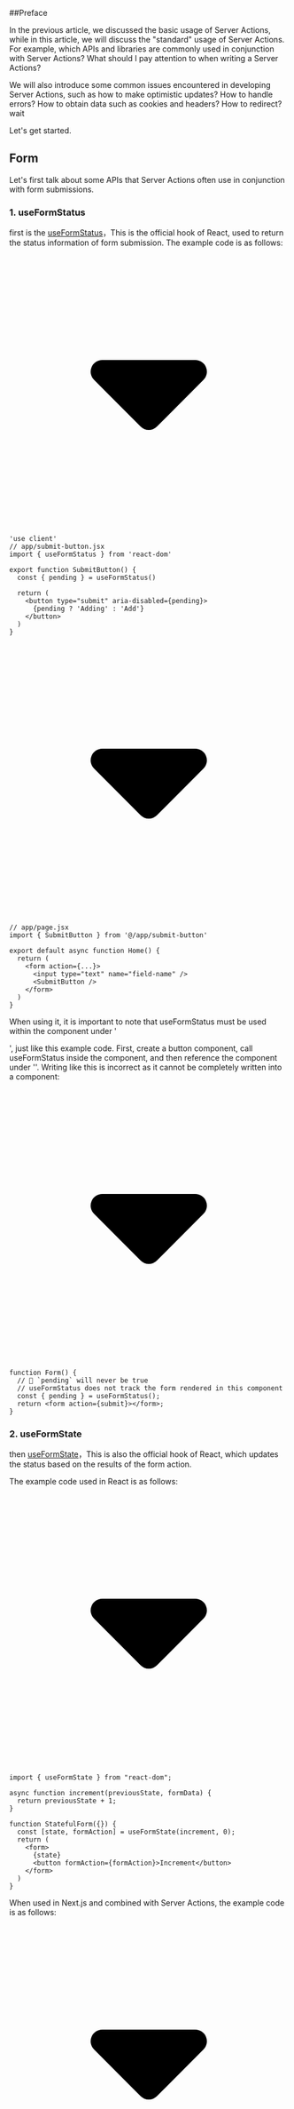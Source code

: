 ##Preface

In the previous article, we discussed the basic usage of Server Actions, while in this article, we will discuss the "standard" usage of Server Actions. For example, which APIs and libraries are commonly used in conjunction with Server Actions? What should I pay attention to when writing a Server Actions?

We will also introduce some common issues encountered in developing Server Actions, such as how to make optimistic updates? How to handle errors? How to obtain data such as cookies and headers? How to redirect? wait

Let's get started.

## Form

Let's first talk about some APIs that Server Actions often use in conjunction with form submissions.

### 1. useFormStatus

first is the [useFormStatus](https://link.juejin.cn/?target=https%3A%2F%2Freact.dev%2Freference%2Freact-dom%2Fhooks%2FuseFormStatus "https://react.dev/reference/react-dom/hooks/useFormStatus")，This is the official hook of React, used to return the status information of form submission. The example code is as follows:

<pre><div class="code-block-extension-header"><div class="code-block-extension-headerLeft"><div class="code-block-extension-foldBtn"><svg xmlns="http://www.w3.org/2000/svg" viewBox="0 0 24 24"><path d="M16.924 9.617A1 1 0 0 0 16 9H8a1 1 0 0 0-.707 1.707l4 4a1 1 0 0 0 1.414 0l4-4a1 1 0 0 0 .217-1.09z" data-name="Down"></path></svg></div></div><div class="code-block-extension-headerRight"></div></div><code class="hljs language-javascript code-block-extension-codeShowNum"><span class="code-block-extension-codeLine" data-line-num="1">&#39;use client&#39;</span>
<span class="code-block-extension-codeLine" data-line-num="2">// app/submit-button.jsx</span>
<span class="code-block-extension-codeLine" data-line-num="3">import { useFormStatus } from &#39;react-dom&#39;</span>
<span class="code-block-extension-codeLine" data-line-num="4"></span>
<span class="code-block-extension-codeLine" data-line-num="5">export function SubmitButton() {</span>
<span class="code-block-extension-codeLine" data-line-num="6">  const { pending } = useFormStatus()</span>
<span class="code-block-extension-codeLine" data-line-num="7"></span>
<span class="code-block-extension-codeLine" data-line-num="8">  return (</span>
<span class="code-block-extension-codeLine" data-line-num="9">    <span class="xml">&lt;button type=&#34;submit&#34; aria-disabled={pending}&gt;</span></span>
<span class="code-block-extension-codeLine" data-line-num="10">      {pending ? &#39;Adding&#39; : &#39;Add&#39;}</span>
<span class="code-block-extension-codeLine" data-line-num="11">    &lt;/button&gt;</span>
<span class="code-block-extension-codeLine" data-line-num="12">  )</span>
<span class="code-block-extension-codeLine" data-line-num="13">}</span>
</code></pre>

<pre><div class="code-block-extension-header"><div class="code-block-extension-headerLeft"><div class="code-block-extension-foldBtn"><svg xmlns="http://www.w3.org/2000/svg" viewBox="0 0 24 24"><path d="M16.924 9.617A1 1 0 0 0 16 9H8a1 1 0 0 0-.707 1.707l4 4a1 1 0 0 0 1.414 0l4-4a1 1 0 0 0 .217-1.09z" data-name="Down"></path></svg></div></div><div class="code-block-extension-headerRight"></div></div><code class="hljs language-javascript code-block-extension-codeShowNum"><span class="code-block-extension-codeLine" data-line-num="1">// app/page.jsx</span>
<span class="code-block-extension-codeLine" data-line-num="2">import { SubmitButton } from &#39;@/app/submit-button&#39;</span>
<span class="code-block-extension-codeLine" data-line-num="3"></span>
<span class="code-block-extension-codeLine" data-line-num="4">export default async function Home() {</span>
<span class="code-block-extension-codeLine" data-line-num="5">  return (</span>
<span class="code-block-extension-codeLine" data-line-num="6">    <span class="xml">&lt;form action={...}&gt;</span></span>
<span class="code-block-extension-codeLine" data-line-num="7">      &lt;input type=&#34;text&#34; name=&#34;field-name&#34; /&gt;</span>
<span class="code-block-extension-codeLine" data-line-num="8">      &lt;SubmitButton /&gt;</span>
<span class="code-block-extension-codeLine" data-line-num="9">    &lt;/form&gt;</span>
<span class="code-block-extension-codeLine" data-line-num="10">  )</span>
<span class="code-block-extension-codeLine" data-line-num="11">}</span>
</code></pre>

When using it, it is important to note that useFormStatus must be used within the component under '<form>', just like this example code. First, create a button component, call useFormStatus inside the component, and then reference the component under '<form>'. Writing like this is incorrect as it cannot be completely written into a component:

<pre><div class="code-block-extension-header"><div class="code-block-extension-headerLeft"><div class="code-block-extension-foldBtn"><svg xmlns="http://www.w3.org/2000/svg" viewBox="0 0 24 24"><path d="M16.924 9.617A1 1 0 0 0 16 9H8a1 1 0 0 0-.707 1.707l4 4a1 1 0 0 0 1.414 0l4-4a1 1 0 0 0 .217-1.09z" data-name="Down"></path></svg></div></div><div class="code-block-extension-headerRight"></div></div><code class="hljs language-javascript code-block-extension-codeShowNum"><span class="code-block-extension-codeLine" data-line-num="1">function Form() {</span>
<span class="code-block-extension-codeLine" data-line-num="2">  // 🚩 `pending` will never be true</span>
<span class="code-block-extension-codeLine" data-line-num="3">  // useFormStatus does not track the form rendered in this component</span>
<span class="code-block-extension-codeLine" data-line-num="4">  const { pending } = useFormStatus();</span>
<span class="code-block-extension-codeLine" data-line-num="5">  return <span class="xml">&lt;form action={submit}&gt;&lt;/form&gt;</span>;</span>
<span class="code-block-extension-codeLine" data-line-num="6">}</span>
</code></pre>

### 2. useFormState

then [useFormState](https://link.juejin.cn/?target=https%3A%2F%2Freact.dev%2Freference%2Freact-dom%2Fhooks%2FuseFormState "https://react.dev/reference/react-dom/hooks/useFormState")，This is also the official hook of React, which updates the status based on the results of the form action.

The example code used in React is as follows:

<pre><div class="code-block-extension-header"><div class="code-block-extension-headerLeft"><div class="code-block-extension-foldBtn"><svg xmlns="http://www.w3.org/2000/svg" viewBox="0 0 24 24"><path d="M16.924 9.617A1 1 0 0 0 16 9H8a1 1 0 0 0-.707 1.707l4 4a1 1 0 0 0 1.414 0l4-4a1 1 0 0 0 .217-1.09z" data-name="Down"></path></svg></div></div><div class="code-block-extension-headerRight"></div></div><code class="hljs language-javascript code-block-extension-codeShowNum"><span class="code-block-extension-codeLine" data-line-num="1">import { useFormState } from &#34;react-dom&#34;;</span>
<span class="code-block-extension-codeLine" data-line-num="2"></span>
<span class="code-block-extension-codeLine" data-line-num="3">async function increment(previousState, formData) {</span>
<span class="code-block-extension-codeLine" data-line-num="4">  return previousState + 1;</span>
<span class="code-block-extension-codeLine" data-line-num="5">}</span>
<span class="code-block-extension-codeLine" data-line-num="6"></span>
<span class="code-block-extension-codeLine" data-line-num="7">function StatefulForm({}) {</span>
<span class="code-block-extension-codeLine" data-line-num="8">  const [state, formAction] = useFormState(increment, 0);</span>
<span class="code-block-extension-codeLine" data-line-num="9">  return (</span>
<span class="code-block-extension-codeLine" data-line-num="10">    <span class="xml">&lt;form&gt;</span></span>
<span class="code-block-extension-codeLine" data-line-num="11">      {state}</span>
<span class="code-block-extension-codeLine" data-line-num="12">      &lt;button formAction={formAction}&gt;Increment&lt;/button&gt;</span>
<span class="code-block-extension-codeLine" data-line-num="13">    &lt;/form&gt;</span>
<span class="code-block-extension-codeLine" data-line-num="14">  )</span>
<span class="code-block-extension-codeLine" data-line-num="15">}</span>
</code></pre>

When used in Next.js and combined with Server Actions, the example code is as follows:

<pre><div class="code-block-extension-header"><div class="code-block-extension-headerLeft"><div class="code-block-extension-foldBtn"><svg xmlns="http://www.w3.org/2000/svg" viewBox="0 0 24 24"><path d="M16.924 9.617A1 1 0 0 0 16 9H8a1 1 0 0 0-.707 1.707l4 4a1 1 0 0 0 1.414 0l4-4a1 1 0 0 0 .217-1.09z" data-name="Down"></path></svg></div></div><div class="code-block-extension-headerRight"></div></div><code class="hljs language-javascript code-block-extension-codeShowNum"><span class="code-block-extension-codeLine" data-line-num="1">&#39;use client&#39;</span>
<span class="code-block-extension-codeLine" data-line-num="2"></span>
<span class="code-block-extension-codeLine" data-line-num="3">import { useFormState } from &#39;react-dom&#39;</span>
<span class="code-block-extension-codeLine" data-line-num="4"></span>
<span class="code-block-extension-codeLine" data-line-num="5">export default function Home() {</span>
<span class="code-block-extension-codeLine" data-line-num="6"></span>
<span class="code-block-extension-codeLine" data-line-num="7">  async function createTodo(prevState, formData) {</span>
<span class="code-block-extension-codeLine" data-line-num="8">    return prevState.concat(formData.get(&#39;todo&#39;));</span>
<span class="code-block-extension-codeLine" data-line-num="9">  }</span>
<span class="code-block-extension-codeLine" data-line-num="10"></span>
<span class="code-block-extension-codeLine" data-line-num="11">  const [state, formAction] = useFormState(createTodo, [])</span>
<span class="code-block-extension-codeLine" data-line-num="12"></span>
<span class="code-block-extension-codeLine" data-line-num="13">  return (</span>
<span class="code-block-extension-codeLine" data-line-num="14">    <span class="xml">&lt;form action={formAction}&gt;</span></span>
<span class="code-block-extension-codeLine" data-line-num="15">      &lt;input type=&#34;text&#34; name=&#34;todo&#34; /&gt;</span>
<span class="code-block-extension-codeLine" data-line-num="16">      &lt;button type=&#34;submit&#34;&gt;Submit&lt;/button&gt;</span>
<span class="code-block-extension-codeLine" data-line-num="17">      &lt;p&gt;{state.join(&#39;,&#39;)}&lt;/p&gt;</span>
<span class="code-block-extension-codeLine" data-line-num="18">    &lt;/form&gt;</span>
<span class="code-block-extension-codeLine" data-line-num="19">  ) </span>
<span class="code-block-extension-codeLine" data-line-num="20">}</span>
</code></pre>

### 3. Practical experience

Now let's combine useFormStatus and useFormState to explain how to handle form submissions using Server Actions. The directories and files involved are as follows:

<pre><div class="code-block-extension-header"><div class="code-block-extension-headerLeft"><div class="code-block-extension-foldBtn"><svg xmlns="http://www.w3.org/2000/svg" viewBox="0 0 24 24"><path d="M16.924 9.617A1 1 0 0 0 16 9H8a1 1 0 0 0-.707 1.707l4 4a1 1 0 0 0 1.414 0l4-4a1 1 0 0 0 .217-1.09z" data-name="Down"></path></svg></div></div><div class="code-block-extension-headerRight"></div></div><code class="hljs language-javascript code-block-extension-codeShowNum"><span class="code-block-extension-codeLine" data-line-num="1">app                 </span>
<span class="code-block-extension-codeLine" data-line-num="2">└─ form3           </span>
<span class="code-block-extension-codeLine" data-line-num="3">   ├─ actions.js   </span>
<span class="code-block-extension-codeLine" data-line-num="4">   ├─ form.js      </span>
<span class="code-block-extension-codeLine" data-line-num="5">   └─ page.js            </span>
</code></pre>

`App/form3/form. js `, code as follows:

<pre><div class="code-block-extension-header"><div class="code-block-extension-headerLeft"><div class="code-block-extension-foldBtn"><svg xmlns="http://www.w3.org/2000/svg" viewBox="0 0 24 24"><path d="M16.924 9.617A1 1 0 0 0 16 9H8a1 1 0 0 0-.707 1.707l4 4a1 1 0 0 0 1.414 0l4-4a1 1 0 0 0 .217-1.09z" data-name="Down"></path></svg></div></div><div class="code-block-extension-headerRight"></div></div><code class="hljs language-javascript code-block-extension-codeShowNum"><span class="code-block-extension-codeLine" data-line-num="1">import { findToDos } from &#39;./actions&#39;;</span>
<span class="code-block-extension-codeLine" data-line-num="2">import AddToDoForm from &#39;./form&#39;;</span>
<span class="code-block-extension-codeLine" data-line-num="3"></span>
<span class="code-block-extension-codeLine" data-line-num="4">export default async function Page() {</span>
<span class="code-block-extension-codeLine" data-line-num="5">  const todos = await findToDos();</span>
<span class="code-block-extension-codeLine" data-line-num="6">  return (</span>
<span class="code-block-extension-codeLine" data-line-num="7">    <span class="xml">&lt;&gt;</span></span>
<span class="code-block-extension-codeLine" data-line-num="8">      &lt;AddToDoForm /&gt;</span>
<span class="code-block-extension-codeLine" data-line-num="9">      &lt;ul&gt;</span>
<span class="code-block-extension-codeLine" data-line-num="10">        {todos.map((todo, i) =&gt; &lt;li key={i}&gt;{todo}&lt;/li&gt;)}</span>
<span class="code-block-extension-codeLine" data-line-num="11">      &lt;/ul&gt;</span>
<span class="code-block-extension-codeLine" data-line-num="12">    &lt;/&gt;</span>
<span class="code-block-extension-codeLine" data-line-num="13">  )</span>
<span class="code-block-extension-codeLine" data-line-num="14">}</span>
</code></pre>

`App/form3/form. js `, code as follows:

<pre><div class="code-block-extension-header"><div class="code-block-extension-headerLeft"><div class="code-block-extension-foldBtn"><svg xmlns="http://www.w3.org/2000/svg" viewBox="0 0 24 24"><path d="M16.924 9.617A1 1 0 0 0 16 9H8a1 1 0 0 0-.707 1.707l4 4a1 1 0 0 0 1.414 0l4-4a1 1 0 0 0 .217-1.09z" data-name="Down"></path></svg></div></div><div class="code-block-extension-headerRight"></div></div><code class="hljs language-javascript code-block-extension-codeShowNum"><span class="code-block-extension-codeLine" data-line-num="1">&#39;use client&#39;</span>
<span class="code-block-extension-codeLine" data-line-num="2"></span>
<span class="code-block-extension-codeLine" data-line-num="3">import { useFormState, useFormStatus } from &#39;react-dom&#39;</span>
<span class="code-block-extension-codeLine" data-line-num="4">import { createToDo } from &#39;./actions&#39;;</span>
<span class="code-block-extension-codeLine" data-line-num="5"></span>
<span class="code-block-extension-codeLine" data-line-num="6">const initialState = {</span>
<span class="code-block-extension-codeLine" data-line-num="7">  message: &#39;&#39;,</span>
<span class="code-block-extension-codeLine" data-line-num="8">}</span>
<span class="code-block-extension-codeLine" data-line-num="9"></span>
<span class="code-block-extension-codeLine" data-line-num="10">function SubmitButton() {</span>
<span class="code-block-extension-codeLine" data-line-num="11">  const { pending } = useFormStatus()</span>
<span class="code-block-extension-codeLine" data-line-num="12">  return (</span>
<span class="code-block-extension-codeLine" data-line-num="13">    <span class="xml">&lt;button type=&#34;submit&#34; aria-disabled={pending}&gt;</span></span>
<span class="code-block-extension-codeLine" data-line-num="14">      {pending ? &#39;Adding&#39; : &#39;Add&#39;}</span>
<span class="code-block-extension-codeLine" data-line-num="15">    &lt;/button&gt;</span>
<span class="code-block-extension-codeLine" data-line-num="16">  )</span>
<span class="code-block-extension-codeLine" data-line-num="17">}</span>
<span class="code-block-extension-codeLine" data-line-num="18"></span>
<span class="code-block-extension-codeLine" data-line-num="19">export default function AddToDoForm() {</span>
<span class="code-block-extension-codeLine" data-line-num="20">  const [state, formAction] = useFormState(createToDo, initialState)</span>
<span class="code-block-extension-codeLine" data-line-num="21"></span>
<span class="code-block-extension-codeLine" data-line-num="22">  return (</span>
<span class="code-block-extension-codeLine" data-line-num="23">    <span class="xml">&lt;form action={formAction}&gt;</span></span>
<span class="code-block-extension-codeLine" data-line-num="24">      &lt;input type=&#34;text&#34; name=&#34;todo&#34; /&gt;</span>
<span class="code-block-extension-codeLine" data-line-num="25">      &lt;SubmitButton /&gt;</span>
<span class="code-block-extension-codeLine" data-line-num="26">      &lt;p aria-live=&#34;polite&#34; className=&#34;sr-only&#34;&gt;</span>
<span class="code-block-extension-codeLine" data-line-num="27">        {state?.message}</span>
<span class="code-block-extension-codeLine" data-line-num="28">      &lt;/p&gt;</span>
<span class="code-block-extension-codeLine" data-line-num="29">    &lt;/form&gt;</span>
<span class="code-block-extension-codeLine" data-line-num="30">  )</span>
<span class="code-block-extension-codeLine" data-line-num="31">}</span>
</code></pre>

`App/form3/actions. js `, the code is as follows:

<pre><div class="code-block-extension-header"><div class="code-block-extension-headerLeft"><div class="code-block-extension-foldBtn"><svg xmlns="http://www.w3.org/2000/svg" viewBox="0 0 24 24"><path d="M16.924 9.617A1 1 0 0 0 16 9H8a1 1 0 0 0-.707 1.707l4 4a1 1 0 0 0 1.414 0l4-4a1 1 0 0 0 .217-1.09z" data-name="Down"></path></svg></div></div><div class="code-block-extension-headerRight"></div></div><code class="hljs language-javascript code-block-extension-codeShowNum"><span class="code-block-extension-codeLine" data-line-num="1">&#39;use server&#39;</span>
<span class="code-block-extension-codeLine" data-line-num="2"></span>
<span class="code-block-extension-codeLine" data-line-num="3">import { revalidatePath } from &#34;next/cache&#34;;</span>
<span class="code-block-extension-codeLine" data-line-num="4"></span>
<span class="code-block-extension-codeLine" data-line-num="5">const sleep = ms =&gt; new Promise(r =&gt; setTimeout(r, ms));</span>
<span class="code-block-extension-codeLine" data-line-num="6"></span>
<span class="code-block-extension-codeLine" data-line-num="7">let data = [&#39;read&#39;, &#39;write&#39;, &#39;think&#39;]</span>
<span class="code-block-extension-codeLine" data-line-num="8"></span>
<span class="code-block-extension-codeLine" data-line-num="9">export async function findToDos() {</span>
<span class="code-block-extension-codeLine" data-line-num="10">  return data</span>
<span class="code-block-extension-codeLine" data-line-num="11">}</span>
<span class="code-block-extension-codeLine" data-line-num="12"></span>
<span class="code-block-extension-codeLine" data-line-num="13">export async function createToDo(prevState, formData) {</span>
<span class="code-block-extension-codeLine" data-line-num="14">  await sleep(500)</span>
<span class="code-block-extension-codeLine" data-line-num="15">  const todo = formData.get(&#39;todo&#39;)</span>
<span class="code-block-extension-codeLine" data-line-num="16">  data.push(todo)</span>
<span class="code-block-extension-codeLine" data-line-num="17">  revalidatePath(&#34;/form3&#34;);</span>
<span class="code-block-extension-codeLine" data-line-num="18">  return {</span>
<span class="code-block-extension-codeLine" data-line-num="19">    message: `add ${todo} success!`</span>
<span class="code-block-extension-codeLine" data-line-num="20">  }</span>
<span class="code-block-extension-codeLine" data-line-num="21">}</span>
</code></pre>

The interaction effect is as follows:

![actions-6.gif](https://p3-juejin.byteimg.com/tos-cn-i-k3u1fbpfcp/d9b1592d85124e03a2cd6d927ea6686b~tplv-k3u1fbpfcp-jj-mark:3024:0:0:0:q75.awebp#?w=847&h=558&s=81417&e=gif&f=37&b=fefefe) Note: When using useFormState, the first parameter corresponding to the Server Action function is prevState, and the second parameter is formData. When using useFormStatus, it should be written in a separate component under the form. When using, pay attention to these two points.

It is worth mentioning that:

<pre><div class="code-block-extension-header"><div class="code-block-extension-headerLeft"><div class="code-block-extension-foldBtn"><svg xmlns="http://www.w3.org/2000/svg" viewBox="0 0 24 24"><path d="M16.924 9.617A1 1 0 0 0 16 9H8a1 1 0 0 0-.707 1.707l4 4a1 1 0 0 0 1.414 0l4-4a1 1 0 0 0 .217-1.09z" data-name="Down"></path></svg></div></div><div class="code-block-extension-headerRight"></div></div><code class="hljs language-javascript code-block-extension-codeShowNum"><span class="code-block-extension-codeLine" data-line-num="1">&lt;p aria-live=&#34;polite&#34; className=&#34;sr-only&#34;&gt;</span>
<span class="code-block-extension-codeLine" data-line-num="2">  {state?.message}</span>
<span class="code-block-extension-codeLine" data-line-num="3">&lt;/p&gt;</span>
</code></pre>

`Aria live 'indicates that this is an ARIA tag used to politely notify users of a change` "SR only" indicates that this is content only used for screen readers. Because we did not set the style of SR only, it was exposed on the page, and theoretically, the following style should be added:

<pre><div class="code-block-extension-header"><div class="code-block-extension-headerLeft"><div class="code-block-extension-foldBtn"><svg xmlns="http://www.w3.org/2000/svg" viewBox="0 0 24 24"><path d="M16.924 9.617A1 1 0 0 0 16 9H8a1 1 0 0 0-.707 1.707l4 4a1 1 0 0 0 1.414 0l4-4a1 1 0 0 0 .217-1.09z" data-name="Down"></path></svg></div></div><div class="code-block-extension-headerRight"></div></div><code class="hljs language-css code-block-extension-codeShowNum"><span class="code-block-extension-codeLine" data-line-num="1">.sr-only {</span>
<span class="code-block-extension-codeLine" data-line-num="2">  position: absolute;</span>
<span class="code-block-extension-codeLine" data-line-num="3">  width: 1px;</span>
<span class="code-block-extension-codeLine" data-line-num="4">  height: 1px;</span>
<span class="code-block-extension-codeLine" data-line-num="5">  padding: 0;</span>
<span class="code-block-extension-codeLine" data-line-num="6">  margin: -1px;</span>
<span class="code-block-extension-codeLine" data-line-num="7">  overflow: hidden;</span>
<span class="code-block-extension-codeLine" data-line-num="8">  clip: rect(0, 0, 0, 0);</span>
<span class="code-block-extension-codeLine" data-line-num="9">  white-space: nowrap;</span>
<span class="code-block-extension-codeLine" data-line-num="10">  border-width: 0;</span>
<span class="code-block-extension-codeLine" data-line-num="11">}</span>
</code></pre>

Simply put, this content should not be displayed on the screen. The return of this information is used to notify people who cannot see the screen content like normal people and need to use screen reader tools to successfully create the task.

## Server Actions

Next, let's talk about the key points to note when writing Server Actions. Simply put, it is important to note:

1. Obtain submitted data
2. Perform data validation and error handling
3. Re validate data
4. Error handling

### 1. get data

If using the most basic form of form action, the first parameter of the Server Action function is formData:

<pre><div class="code-block-extension-header"><div class="code-block-extension-headerLeft"><div class="code-block-extension-foldBtn"><svg xmlns="http://www.w3.org/2000/svg" viewBox="0 0 24 24"><path d="M16.924 9.617A1 1 0 0 0 16 9H8a1 1 0 0 0-.707 1.707l4 4a1 1 0 0 0 1.414 0l4-4a1 1 0 0 0 .217-1.09z" data-name="Down"></path></svg></div></div><div class="code-block-extension-headerRight"></div></div><code class="hljs language-javascript code-block-extension-codeShowNum"><span class="code-block-extension-codeLine" data-line-num="1">export default function Page() {</span>
<span class="code-block-extension-codeLine" data-line-num="2">  async function createInvoice(formData) {</span>
<span class="code-block-extension-codeLine" data-line-num="3">    &#39;use server&#39;</span>
<span class="code-block-extension-codeLine" data-line-num="4"></span>
<span class="code-block-extension-codeLine" data-line-num="5">    const rawFormData = {</span>
<span class="code-block-extension-codeLine" data-line-num="6">      customerId: formData.get(&#39;customerId&#39;)</span>
<span class="code-block-extension-codeLine" data-line-num="7">    }</span>
<span class="code-block-extension-codeLine" data-line-num="8"></span>
<span class="code-block-extension-codeLine" data-line-num="9">    // mutate data</span>
<span class="code-block-extension-codeLine" data-line-num="10">    // revalidate cache</span>
<span class="code-block-extension-codeLine" data-line-num="11">  }</span>
<span class="code-block-extension-codeLine" data-line-num="12"></span>
<span class="code-block-extension-codeLine" data-line-num="13">  return <span class="xml">&lt;form action={createInvoice}&gt;...&lt;/form&gt;</span></span>
<span class="code-block-extension-codeLine" data-line-num="14">}</span>
</code></pre>

If using the form of form action+useFormState, the first parameter of the Server Actions function is prevState, and the second parameter is formData:

<pre><div class="code-block-extension-header"><div class="code-block-extension-headerLeft"><div class="code-block-extension-foldBtn"><svg xmlns="http://www.w3.org/2000/svg" viewBox="0 0 24 24"><path d="M16.924 9.617A1 1 0 0 0 16 9H8a1 1 0 0 0-.707 1.707l4 4a1 1 0 0 0 1.414 0l4-4a1 1 0 0 0 .217-1.09z" data-name="Down"></path></svg></div></div><div class="code-block-extension-headerRight"></div></div><code class="hljs language-javascript code-block-extension-codeShowNum"><span class="code-block-extension-codeLine" data-line-num="1">&#39;use client&#39;</span>
<span class="code-block-extension-codeLine" data-line-num="2"></span>
<span class="code-block-extension-codeLine" data-line-num="3">import { useFormState } from &#39;react-dom&#39;</span>
<span class="code-block-extension-codeLine" data-line-num="4"></span>
<span class="code-block-extension-codeLine" data-line-num="5">export default function Home() {</span>
<span class="code-block-extension-codeLine" data-line-num="6"></span>
<span class="code-block-extension-codeLine" data-line-num="7">  async function createTodo(prevState, formData) {</span>
<span class="code-block-extension-codeLine" data-line-num="8">    return prevState.concat(formData.get(&#39;todo&#39;));</span>
<span class="code-block-extension-codeLine" data-line-num="9">  }</span>
<span class="code-block-extension-codeLine" data-line-num="10"></span>
<span class="code-block-extension-codeLine" data-line-num="11">  const [state, formAction] = useFormState(createTodo, [])</span>
<span class="code-block-extension-codeLine" data-line-num="12"></span>
<span class="code-block-extension-codeLine" data-line-num="13">  return (</span>
<span class="code-block-extension-codeLine" data-line-num="14">    <span class="xml">&lt;form action={formAction}&gt;</span></span>
<span class="code-block-extension-codeLine" data-line-num="15">      &lt;input type=&#34;text&#34; name=&#34;todo&#34; /&gt;</span>
<span class="code-block-extension-codeLine" data-line-num="16">      &lt;button type=&#34;submit&#34;&gt;Submit&lt;/button&gt;</span>
<span class="code-block-extension-codeLine" data-line-num="17">      &lt;p&gt;{state.join(&#39;,&#39;)}&lt;/p&gt;</span>
<span class="code-block-extension-codeLine" data-line-num="18">    &lt;/form&gt;</span>
<span class="code-block-extension-codeLine" data-line-num="19">  ) </span>
<span class="code-block-extension-codeLine" data-line-num="20">}</span>
</code></pre>

If it is a direct call, then it depends on how it is passed in during the call, such as the example of event call mentioned in the previous article:

<pre><div class="code-block-extension-header"><div class="code-block-extension-headerLeft"><div class="code-block-extension-foldBtn"><svg xmlns="http://www.w3.org/2000/svg" viewBox="0 0 24 24"><path d="M16.924 9.617A1 1 0 0 0 16 9H8a1 1 0 0 0-.707 1.707l4 4a1 1 0 0 0 1.414 0l4-4a1 1 0 0 0 .217-1.09z" data-name="Down"></path></svg></div></div><div class="code-block-extension-headerRight"></div></div><code class="hljs language-javascript code-block-extension-codeShowNum"><span class="code-block-extension-codeLine" data-line-num="1">&#39;use client&#39;</span>
<span class="code-block-extension-codeLine" data-line-num="2"></span>
<span class="code-block-extension-codeLine" data-line-num="3">import { createToDoDirectly } from &#39;./actions&#39;;</span>
<span class="code-block-extension-codeLine" data-line-num="4"></span>
<span class="code-block-extension-codeLine" data-line-num="5">export default function Button({children}) {</span>
<span class="code-block-extension-codeLine" data-line-num="6">  return <span class="xml">&lt;button onClick={async () =&gt; {</span></span>
<span class="code-block-extension-codeLine" data-line-num="7">    const data = await createToDoDirectly(&#39;sport&#39;)</span>
<span class="code-block-extension-codeLine" data-line-num="8">    alert(JSON.stringify(data))</span>
<span class="code-block-extension-codeLine" data-line-num="9">  }}&gt;{children}&lt;/button&gt;</span>
<span class="code-block-extension-codeLine" data-line-num="10">}</span>
</code></pre>

<pre><div class="code-block-extension-header"><div class="code-block-extension-headerLeft"><div class="code-block-extension-foldBtn"><svg xmlns="http://www.w3.org/2000/svg" viewBox="0 0 24 24"><path d="M16.924 9.617A1 1 0 0 0 16 9H8a1 1 0 0 0-.707 1.707l4 4a1 1 0 0 0 1.414 0l4-4a1 1 0 0 0 .217-1.09z" data-name="Down"></path></svg></div></div><div class="code-block-extension-headerRight"></div></div><code class="hljs language-javascript code-block-extension-codeShowNum"><span class="code-block-extension-codeLine" data-line-num="1">&#39;use server&#39;</span>
<span class="code-block-extension-codeLine" data-line-num="2"></span>
<span class="code-block-extension-codeLine" data-line-num="3">export async function createToDoDirectly(value) {</span>
<span class="code-block-extension-codeLine" data-line-num="4">  const form = new FormData()</span>
<span class="code-block-extension-codeLine" data-line-num="5">  form.append(&#34;todo&#34;, value);</span>
<span class="code-block-extension-codeLine" data-line-num="6">  return createToDo(form)</span>
<span class="code-block-extension-codeLine" data-line-num="7">}</span>
</code></pre>

### 2. Form Validation

Next.js recommends using HTML element built-in validations such as' required 'and' type="email" for basic form validation.

For higher-order server-side data validation, you can use [zod](https://link.juejin.cn/?target=https%3A%2F%2Fzod.dev%2F "https://zod.dev/") This schema validation library is used to validate the structure of form data:

<pre><div class="code-block-extension-header"><div class="code-block-extension-headerLeft"><div class="code-block-extension-foldBtn"><svg xmlns="http://www.w3.org/2000/svg" viewBox="0 0 24 24"><path d="M16.924 9.617A1 1 0 0 0 16 9H8a1 1 0 0 0-.707 1.707l4 4a1 1 0 0 0 1.414 0l4-4a1 1 0 0 0 .217-1.09z" data-name="Down"></path></svg></div></div><div class="code-block-extension-headerRight"></div></div><code class="hljs language-javascript code-block-extension-codeShowNum"><span class="code-block-extension-codeLine" data-line-num="1">&#39;use server&#39;</span>
<span class="code-block-extension-codeLine" data-line-num="2"></span>
<span class="code-block-extension-codeLine" data-line-num="3">import { z } from &#39;zod&#39;</span>
<span class="code-block-extension-codeLine" data-line-num="4"></span>
<span class="code-block-extension-codeLine" data-line-num="5">const schema = z.object({</span>
<span class="code-block-extension-codeLine" data-line-num="6">  email: z.string({</span>
<span class="code-block-extension-codeLine" data-line-num="7">    invalid_type_error: &#39;Invalid Email&#39;,</span>
<span class="code-block-extension-codeLine" data-line-num="8">  }),</span>
<span class="code-block-extension-codeLine" data-line-num="9">})</span>
<span class="code-block-extension-codeLine" data-line-num="10"></span>
<span class="code-block-extension-codeLine" data-line-num="11">export default async function createsUser(formData) {</span>
<span class="code-block-extension-codeLine" data-line-num="12">  const validatedFields = schema.safeParse({</span>
<span class="code-block-extension-codeLine" data-line-num="13">    email: formData.get(&#39;email&#39;),</span>
<span class="code-block-extension-codeLine" data-line-num="14">  })</span>
<span class="code-block-extension-codeLine" data-line-num="15"></span>
<span class="code-block-extension-codeLine" data-line-num="16">  // Return early if the form data is invalid</span>
<span class="code-block-extension-codeLine" data-line-num="17">  if (!validatedFields.success) {</span>
<span class="code-block-extension-codeLine" data-line-num="18">    return {</span>
<span class="code-block-extension-codeLine" data-line-num="19">      errors: validatedFields.error.flatten().fieldErrors,</span>
<span class="code-block-extension-codeLine" data-line-num="20">    }</span>
<span class="code-block-extension-codeLine" data-line-num="21">  }</span>
<span class="code-block-extension-codeLine" data-line-num="22"></span>
<span class="code-block-extension-codeLine" data-line-num="23">  // Mutate data</span>
<span class="code-block-extension-codeLine" data-line-num="24">}</span>
</code></pre>

### 3. Re validate data

After modifying data in Server Action, it is important to re validate the data, otherwise the data will not be updated in a timely manner.

Use revolidatePath:

<pre><div class="code-block-extension-header"><div class="code-block-extension-headerLeft"><div class="code-block-extension-foldBtn"><svg xmlns="http://www.w3.org/2000/svg" viewBox="0 0 24 24"><path d="M16.924 9.617A1 1 0 0 0 16 9H8a1 1 0 0 0-.707 1.707l4 4a1 1 0 0 0 1.414 0l4-4a1 1 0 0 0 .217-1.09z" data-name="Down"></path></svg></div></div><div class="code-block-extension-headerRight"></div></div><code class="hljs language-javascript code-block-extension-codeShowNum"><span class="code-block-extension-codeLine" data-line-num="1">&#39;use server&#39;</span>
<span class="code-block-extension-codeLine" data-line-num="2"></span>
<span class="code-block-extension-codeLine" data-line-num="3">import { revalidatePath } from &#39;next/cache&#39;</span>
<span class="code-block-extension-codeLine" data-line-num="4"></span>
<span class="code-block-extension-codeLine" data-line-num="5">export async function createPost() {</span>
<span class="code-block-extension-codeLine" data-line-num="6">  try {</span>
<span class="code-block-extension-codeLine" data-line-num="7">    // ...</span>
<span class="code-block-extension-codeLine" data-line-num="8">  } catch (error) {</span>
<span class="code-block-extension-codeLine" data-line-num="9">    // ...</span>
<span class="code-block-extension-codeLine" data-line-num="10">  }</span>
<span class="code-block-extension-codeLine" data-line-num="11"></span>
<span class="code-block-extension-codeLine" data-line-num="12">  revalidatePath(&#39;/posts&#39;)</span>
<span class="code-block-extension-codeLine" data-line-num="13">}</span>
</code></pre>

use revalidateTag：

<pre><div class="code-block-extension-header"><div class="code-block-extension-headerLeft"><div class="code-block-extension-foldBtn"><svg xmlns="http://www.w3.org/2000/svg" viewBox="0 0 24 24"><path d="M16.924 9.617A1 1 0 0 0 16 9H8a1 1 0 0 0-.707 1.707l4 4a1 1 0 0 0 1.414 0l4-4a1 1 0 0 0 .217-1.09z" data-name="Down"></path></svg></div></div><div class="code-block-extension-headerRight"></div></div><code class="hljs language-javascript code-block-extension-codeShowNum"><span class="code-block-extension-codeLine" data-line-num="1">&#39;use server&#39;</span>
<span class="code-block-extension-codeLine" data-line-num="2"></span>
<span class="code-block-extension-codeLine" data-line-num="3">import { revalidateTag } from &#39;next/cache&#39;</span>
<span class="code-block-extension-codeLine" data-line-num="4"></span>
<span class="code-block-extension-codeLine" data-line-num="5">export async function createPost() {</span>
<span class="code-block-extension-codeLine" data-line-num="6">  try {</span>
<span class="code-block-extension-codeLine" data-line-num="7">    // ...</span>
<span class="code-block-extension-codeLine" data-line-num="8">  } catch (error) {</span>
<span class="code-block-extension-codeLine" data-line-num="9">    // ...</span>
<span class="code-block-extension-codeLine" data-line-num="10">  }</span>
<span class="code-block-extension-codeLine" data-line-num="11"></span>
<span class="code-block-extension-codeLine" data-line-num="12">  revalidateTag(&#39;posts&#39;)</span>
<span class="code-block-extension-codeLine" data-line-num="13">}</span>
</code></pre>

### 4. error handling

One way is to return error information. For example, when an entry creation fails and returns an error message:

<pre><div class="code-block-extension-header"><div class="code-block-extension-headerLeft"><div class="code-block-extension-foldBtn"><svg xmlns="http://www.w3.org/2000/svg" viewBox="0 0 24 24"><path d="M16.924 9.617A1 1 0 0 0 16 9H8a1 1 0 0 0-.707 1.707l4 4a1 1 0 0 0 1.414 0l4-4a1 1 0 0 0 .217-1.09z" data-name="Down"></path></svg></div></div><div class="code-block-extension-headerRight"></div></div><code class="hljs language-javascript code-block-extension-codeShowNum"><span class="code-block-extension-codeLine" data-line-num="1">&#39;use server&#39;</span>
<span class="code-block-extension-codeLine" data-line-num="2">// app/actions.js</span>
<span class="code-block-extension-codeLine" data-line-num="3">export async function createTodo(prevState, formData) {</span>
<span class="code-block-extension-codeLine" data-line-num="4">  try {</span>
<span class="code-block-extension-codeLine" data-line-num="5">    await createItem(formData.get(&#39;todo&#39;))</span>
<span class="code-block-extension-codeLine" data-line-num="6">    return revalidatePath(&#39;/&#39;)</span>
<span class="code-block-extension-codeLine" data-line-num="7">  } catch (e) {</span>
<span class="code-block-extension-codeLine" data-line-num="8">    return { message: &#39;Failed to create&#39; }</span>
<span class="code-block-extension-codeLine" data-line-num="9">  }</span>
<span class="code-block-extension-codeLine" data-line-num="10">}</span>
</code></pre>

In the client component, read this value and display an error message:

<pre><div class="code-block-extension-header"><div class="code-block-extension-headerLeft"><div class="code-block-extension-foldBtn"><svg xmlns="http://www.w3.org/2000/svg" viewBox="0 0 24 24"><path d="M16.924 9.617A1 1 0 0 0 16 9H8a1 1 0 0 0-.707 1.707l4 4a1 1 0 0 0 1.414 0l4-4a1 1 0 0 0 .217-1.09z" data-name="Down"></path></svg></div></div><div class="code-block-extension-headerRight"></div></div><code class="hljs language-javascript code-block-extension-codeShowNum"><span class="code-block-extension-codeLine" data-line-num="1">&#39;use client&#39;</span>
<span class="code-block-extension-codeLine" data-line-num="2">// app/add-form.jsx</span>
<span class="code-block-extension-codeLine" data-line-num="3">import { useFormState, useFormStatus } from &#39;react-dom&#39;</span>
<span class="code-block-extension-codeLine" data-line-num="4">import { createTodo } from &#39;@/app/actions&#39;</span>
<span class="code-block-extension-codeLine" data-line-num="5"></span>
<span class="code-block-extension-codeLine" data-line-num="6">const initialState = {</span>
<span class="code-block-extension-codeLine" data-line-num="7">  message: null,</span>
<span class="code-block-extension-codeLine" data-line-num="8">}</span>
<span class="code-block-extension-codeLine" data-line-num="9"></span>
<span class="code-block-extension-codeLine" data-line-num="10">function SubmitButton() {</span>
<span class="code-block-extension-codeLine" data-line-num="11">  const { pending } = useFormStatus()</span>
<span class="code-block-extension-codeLine" data-line-num="12"></span>
<span class="code-block-extension-codeLine" data-line-num="13">  return (</span>
<span class="code-block-extension-codeLine" data-line-num="14">    <span class="xml">&lt;button type=&#34;submit&#34; aria-disabled={pending}&gt;</span></span>
<span class="code-block-extension-codeLine" data-line-num="15">      Add</span>
<span class="code-block-extension-codeLine" data-line-num="16">    &lt;/button&gt;</span>
<span class="code-block-extension-codeLine" data-line-num="17">  )</span>
<span class="code-block-extension-codeLine" data-line-num="18">}</span>
<span class="code-block-extension-codeLine" data-line-num="19"></span>
<span class="code-block-extension-codeLine" data-line-num="20">export function AddForm() {</span>
<span class="code-block-extension-codeLine" data-line-num="21">  const [state, formAction] = useFormState(createTodo, initialState)</span>
<span class="code-block-extension-codeLine" data-line-num="22"></span>
<span class="code-block-extension-codeLine" data-line-num="23">  return (</span>
<span class="code-block-extension-codeLine" data-line-num="24">    <span class="xml">&lt;form action={formAction}&gt;</span></span>
<span class="code-block-extension-codeLine" data-line-num="25">      &lt;label htmlFor=&#34;todo&#34;&gt;Enter Task&lt;/label&gt;</span>
<span class="code-block-extension-codeLine" data-line-num="26">      &lt;input type=&#34;text&#34; id=&#34;todo&#34; name=&#34;todo&#34; required /&gt;</span>
<span class="code-block-extension-codeLine" data-line-num="27">      &lt;SubmitButton /&gt;</span>
<span class="code-block-extension-codeLine" data-line-num="28">      &lt;p aria-live=&#34;polite&#34; className=&#34;sr-only&#34;&gt;</span>
<span class="code-block-extension-codeLine" data-line-num="29">        {state?.message}</span>
<span class="code-block-extension-codeLine" data-line-num="30">      &lt;/p&gt;</span>
<span class="code-block-extension-codeLine" data-line-num="31">    &lt;/form&gt;</span>
<span class="code-block-extension-codeLine" data-line-num="32">  )</span>
<span class="code-block-extension-codeLine" data-line-num="33">}</span>
</code></pre>

One way is to throw an error, which will be captured by the most recent error. js:

<pre><div class="code-block-extension-header"><div class="code-block-extension-headerLeft"><div class="code-block-extension-foldBtn"><svg xmlns="http://www.w3.org/2000/svg" viewBox="0 0 24 24"><path d="M16.924 9.617A1 1 0 0 0 16 9H8a1 1 0 0 0-.707 1.707l4 4a1 1 0 0 0 1.414 0l4-4a1 1 0 0 0 .217-1.09z" data-name="Down"></path></svg></div></div><div class="code-block-extension-headerRight"></div></div><code class="hljs language-javascript code-block-extension-codeShowNum"><span class="code-block-extension-codeLine" data-line-num="1">&#39;use client&#39;</span>
<span class="code-block-extension-codeLine" data-line-num="2">// error.js</span>
<span class="code-block-extension-codeLine" data-line-num="3">export default function Error() {</span>
<span class="code-block-extension-codeLine" data-line-num="4">  return (</span>
<span class="code-block-extension-codeLine" data-line-num="5">    <span class="xml">&lt;h2&gt;error&lt;/h2&gt;</span></span>
<span class="code-block-extension-codeLine" data-line-num="6">  )</span>
<span class="code-block-extension-codeLine" data-line-num="7">}</span>
</code></pre>

<pre><div class="code-block-extension-header"><div class="code-block-extension-headerLeft"><div class="code-block-extension-foldBtn"><svg xmlns="http://www.w3.org/2000/svg" viewBox="0 0 24 24"><path d="M16.924 9.617A1 1 0 0 0 16 9H8a1 1 0 0 0-.707 1.707l4 4a1 1 0 0 0 1.414 0l4-4a1 1 0 0 0 .217-1.09z" data-name="Down"></path></svg></div></div><div class="code-block-extension-headerRight"></div></div><code class="hljs language-javascript code-block-extension-codeShowNum"><span class="code-block-extension-codeLine" data-line-num="1">// page.js</span>
<span class="code-block-extension-codeLine" data-line-num="2">import { useFormState } from &#39;react-dom&#39;</span>
<span class="code-block-extension-codeLine" data-line-num="3"></span>
<span class="code-block-extension-codeLine" data-line-num="4">function AddForm() {</span>
<span class="code-block-extension-codeLine" data-line-num="5">  async function serverActionWithError() {</span>
<span class="code-block-extension-codeLine" data-line-num="6">    &#39;use server&#39;;   </span>
<span class="code-block-extension-codeLine" data-line-num="7">    throw new Error(`This is error is in the Server Action`);</span>
<span class="code-block-extension-codeLine" data-line-num="8">  }</span>
<span class="code-block-extension-codeLine" data-line-num="9"></span>
<span class="code-block-extension-codeLine" data-line-num="10">  return (</span>
<span class="code-block-extension-codeLine" data-line-num="11">    <span class="xml">&lt;form action={serverActionWithError}&gt;</span></span>
<span class="code-block-extension-codeLine" data-line-num="12">      &lt;button type=&#34;submit&#34;&gt;Submit&lt;/button&gt;</span>
<span class="code-block-extension-codeLine" data-line-num="13">    &lt;/form&gt;</span>
<span class="code-block-extension-codeLine" data-line-num="14">  ) </span>
<span class="code-block-extension-codeLine" data-line-num="15">}</span>
<span class="code-block-extension-codeLine" data-line-num="16"></span>
<span class="code-block-extension-codeLine" data-line-num="17">export default AddForm</span>
</code></pre>

In this way, when the Server Action encounters an error, the error UI will be displayed.

##Optimistic updates

### 1. useOptimistic

The so-called optimistic update, for example, when a user clicks a like button, the traditional approach is to wait for the interface to return successful before updating the UI. Optimistic updates involve updating the UI first and sending data requests at the same time. As for error handling after data requests, it is customized and implemented according to one's own needs.

React provides [useOptimistic](https://link.juejin.cn/?target=https%3A%2F%2Freact.dev%2Freference%2Freact%2FuseOptimistic "https://react.dev/reference/react/useOptimistic") hook，This is also an official hook, and its basic usage is as follows:

<pre><div class="code-block-extension-header"><div class="code-block-extension-headerLeft"><div class="code-block-extension-foldBtn"><svg xmlns="http://www.w3.org/2000/svg" viewBox="0 0 24 24"><path d="M16.924 9.617A1 1 0 0 0 16 9H8a1 1 0 0 0-.707 1.707l4 4a1 1 0 0 0 1.414 0l4-4a1 1 0 0 0 .217-1.09z" data-name="Down"></path></svg></div></div><div class="code-block-extension-headerRight"></div></div><code class="hljs language-javascript code-block-extension-codeShowNum"><span class="code-block-extension-codeLine" data-line-num="1">import { useOptimistic } from &#39;react&#39;;</span>
<span class="code-block-extension-codeLine" data-line-num="2"></span>
<span class="code-block-extension-codeLine" data-line-num="3">function AppContainer() {</span>
<span class="code-block-extension-codeLine" data-line-num="4">  const [optimisticState, addOptimistic] = useOptimistic(</span>
<span class="code-block-extension-codeLine" data-line-num="5">    state,</span>
<span class="code-block-extension-codeLine" data-line-num="6">    // updateFn</span>
<span class="code-block-extension-codeLine" data-line-num="7">    (currentState, optimisticValue) =&gt; {</span>
<span class="code-block-extension-codeLine" data-line-num="8">      // merge and return new state</span>
<span class="code-block-extension-codeLine" data-line-num="9">      // with optimistic value</span>
<span class="code-block-extension-codeLine" data-line-num="10">    }</span>
<span class="code-block-extension-codeLine" data-line-num="11">  );</span>
<span class="code-block-extension-codeLine" data-line-num="12">}</span>
</code></pre>

The example code used in conjunction with Server Actions is as follows:

<pre><div class="code-block-extension-header"><div class="code-block-extension-headerLeft"><div class="code-block-extension-foldBtn"><svg xmlns="http://www.w3.org/2000/svg" viewBox="0 0 24 24"><path d="M16.924 9.617A1 1 0 0 0 16 9H8a1 1 0 0 0-.707 1.707l4 4a1 1 0 0 0 1.414 0l4-4a1 1 0 0 0 .217-1.09z" data-name="Down"></path></svg></div></div><div class="code-block-extension-headerRight"></div></div><code class="hljs language-javascript code-block-extension-codeShowNum"><span class="code-block-extension-codeLine" data-line-num="1">&#39;use client&#39;</span>
<span class="code-block-extension-codeLine" data-line-num="2"></span>
<span class="code-block-extension-codeLine" data-line-num="3">import { useOptimistic } from &#39;react&#39;</span>
<span class="code-block-extension-codeLine" data-line-num="4">import { send } from &#39;./actions&#39;</span>
<span class="code-block-extension-codeLine" data-line-num="5"></span>
<span class="code-block-extension-codeLine" data-line-num="6">export function Thread({ messages }) {</span>
<span class="code-block-extension-codeLine" data-line-num="7">  const [optimisticMessages, addOptimisticMessage] = useOptimistic(</span>
<span class="code-block-extension-codeLine" data-line-num="8">    messages,</span>
<span class="code-block-extension-codeLine" data-line-num="9">    (state, newMessage) =&gt; [...state, { message: newMessage }]</span>
<span class="code-block-extension-codeLine" data-line-num="10">  )</span>
<span class="code-block-extension-codeLine" data-line-num="11"></span>
<span class="code-block-extension-codeLine" data-line-num="12">  return (</span>
<span class="code-block-extension-codeLine" data-line-num="13">    <span class="xml">&lt;div&gt;</span></span>
<span class="code-block-extension-codeLine" data-line-num="14">      {optimisticMessages.map((m) =&gt; (</span>
<span class="code-block-extension-codeLine" data-line-num="15">        &lt;div&gt;{m.message}&lt;/div&gt;</span>
<span class="code-block-extension-codeLine" data-line-num="16">      ))}</span>
<span class="code-block-extension-codeLine" data-line-num="17">      &lt;form</span>
<span class="code-block-extension-codeLine" data-line-num="18">        action={async (formData) =&gt; {</span>
<span class="code-block-extension-codeLine" data-line-num="19">          const message = formData.get(&#39;message&#39;)</span>
<span class="code-block-extension-codeLine" data-line-num="20">          addOptimisticMessage(message)</span>
<span class="code-block-extension-codeLine" data-line-num="21">          await send(message)</span>
<span class="code-block-extension-codeLine" data-line-num="22">        }}</span>
<span class="code-block-extension-codeLine" data-line-num="23">      &gt;</span>
<span class="code-block-extension-codeLine" data-line-num="24">        &lt;input type=&#34;text&#34; name=&#34;message&#34; /&gt;</span>
<span class="code-block-extension-codeLine" data-line-num="25">        &lt;button type=&#34;submit&#34;&gt;Send&lt;/button&gt;</span>
<span class="code-block-extension-codeLine" data-line-num="26">      &lt;/form&gt;</span>
<span class="code-block-extension-codeLine" data-line-num="27">    &lt;/div&gt;</span>
<span class="code-block-extension-codeLine" data-line-num="28">  )</span>
<span class="code-block-extension-codeLine" data-line-num="29">}</span>
</code></pre>

### 2. Practical experience

To deepen our understanding of optimistic updates, let's write an example. The project directory and files are as follows:

<pre><div class="code-block-extension-header"><div class="code-block-extension-headerLeft"><div class="code-block-extension-foldBtn"><svg xmlns="http://www.w3.org/2000/svg" viewBox="0 0 24 24"><path d="M16.924 9.617A1 1 0 0 0 16 9H8a1 1 0 0 0-.707 1.707l4 4a1 1 0 0 0 1.414 0l4-4a1 1 0 0 0 .217-1.09z" data-name="Down"></path></svg></div></div><div class="code-block-extension-headerRight"></div></div><code class="hljs language-javascript code-block-extension-codeShowNum"><span class="code-block-extension-codeLine" data-line-num="1">app                 </span>
<span class="code-block-extension-codeLine" data-line-num="2">└─ form4           </span>
<span class="code-block-extension-codeLine" data-line-num="3">   ├─ actions.js   </span>
<span class="code-block-extension-codeLine" data-line-num="4">   ├─ form.js      </span>
<span class="code-block-extension-codeLine" data-line-num="5">   └─ page.js            </span>
</code></pre>

The code for 'app/form4/page. js' is as follows:

<pre><div class="code-block-extension-header"><div class="code-block-extension-headerLeft"><div class="code-block-extension-foldBtn"><svg xmlns="http://www.w3.org/2000/svg" viewBox="0 0 24 24"><path d="M16.924 9.617A1 1 0 0 0 16 9H8a1 1 0 0 0-.707 1.707l4 4a1 1 0 0 0 1.414 0l4-4a1 1 0 0 0 .217-1.09z" data-name="Down"></path></svg></div></div><div class="code-block-extension-headerRight"></div></div><code class="hljs language-javascript code-block-extension-codeShowNum"><span class="code-block-extension-codeLine" data-line-num="1">import { findToDos } from &#39;./actions&#39;;</span>
<span class="code-block-extension-codeLine" data-line-num="2">import Form from &#39;./form&#39;;</span>
<span class="code-block-extension-codeLine" data-line-num="3"></span>
<span class="code-block-extension-codeLine" data-line-num="4">export default async function Page() {</span>
<span class="code-block-extension-codeLine" data-line-num="5">  const todos = await findToDos();</span>
<span class="code-block-extension-codeLine" data-line-num="6">  return (</span>
<span class="code-block-extension-codeLine" data-line-num="7">    <span class="xml">&lt;Form todos={todos} /&gt;</span></span>
<span class="code-block-extension-codeLine" data-line-num="8">  )</span>
<span class="code-block-extension-codeLine" data-line-num="9">}</span>
</code></pre>

`app/form4/form.js`，The code is as follows:

<pre><div class="code-block-extension-header"><div class="code-block-extension-headerLeft"><div class="code-block-extension-foldBtn"><svg xmlns="http://www.w3.org/2000/svg" viewBox="0 0 24 24"><path d="M16.924 9.617A1 1 0 0 0 16 9H8a1 1 0 0 0-.707 1.707l4 4a1 1 0 0 0 1.414 0l4-4a1 1 0 0 0 .217-1.09z" data-name="Down"></path></svg></div></div><div class="code-block-extension-headerRight"></div></div><code class="hljs language-javascript code-block-extension-codeShowNum"><span class="code-block-extension-codeLine" data-line-num="1">&#39;use client&#39;</span>
<span class="code-block-extension-codeLine" data-line-num="2"></span>
<span class="code-block-extension-codeLine" data-line-num="3">import { useOptimistic } from &#39;react&#39;</span>
<span class="code-block-extension-codeLine" data-line-num="4">import { useFormState } from &#39;react-dom&#39;</span>
<span class="code-block-extension-codeLine" data-line-num="5">import { createToDo } from &#39;./actions&#39;;</span>
<span class="code-block-extension-codeLine" data-line-num="6"></span>
<span class="code-block-extension-codeLine" data-line-num="7">export default function Form({ todos }) {</span>
<span class="code-block-extension-codeLine" data-line-num="8">  const [state, sendFormAction] = useFormState(createToDo, { message: &#39;&#39; })</span>
<span class="code-block-extension-codeLine" data-line-num="9"></span>
<span class="code-block-extension-codeLine" data-line-num="10">  const [optimistiToDos, addOptimisticTodo] = useOptimistic(</span>
<span class="code-block-extension-codeLine" data-line-num="11">    todos.map((i) =&gt; ({text: i})),</span>
<span class="code-block-extension-codeLine" data-line-num="12">    (state, newTodo) =&gt; [</span>
<span class="code-block-extension-codeLine" data-line-num="13">      ...state,</span>
<span class="code-block-extension-codeLine" data-line-num="14">      {</span>
<span class="code-block-extension-codeLine" data-line-num="15">        text: newTodo,</span>
<span class="code-block-extension-codeLine" data-line-num="16">        sending: true</span>
<span class="code-block-extension-codeLine" data-line-num="17">      }</span>
<span class="code-block-extension-codeLine" data-line-num="18">    ]</span>
<span class="code-block-extension-codeLine" data-line-num="19">  );</span>
<span class="code-block-extension-codeLine" data-line-num="20"></span>
<span class="code-block-extension-codeLine" data-line-num="21">  async function formAction(formData) {</span>
<span class="code-block-extension-codeLine" data-line-num="22">    addOptimisticTodo(formData.get(&#34;todo&#34;));</span>
<span class="code-block-extension-codeLine" data-line-num="23">    await sendFormAction(formData);</span>
<span class="code-block-extension-codeLine" data-line-num="24">  }</span>
<span class="code-block-extension-codeLine" data-line-num="25"></span>
<span class="code-block-extension-codeLine" data-line-num="26">  console.log(optimistiToDos)</span>
<span class="code-block-extension-codeLine" data-line-num="27"></span>
<span class="code-block-extension-codeLine" data-line-num="28">  return (</span>
<span class="code-block-extension-codeLine" data-line-num="29">    <span class="xml">&lt;&gt;</span></span>
<span class="code-block-extension-codeLine" data-line-num="30">      &lt;form action={formAction}&gt;</span>
<span class="code-block-extension-codeLine" data-line-num="31">        &lt;input type=&#34;text&#34; name=&#34;todo&#34; /&gt;</span>
<span class="code-block-extension-codeLine" data-line-num="32">        &lt;button type=&#34;submit&#34;&gt; Add &lt;/button&gt;</span>
<span class="code-block-extension-codeLine" data-line-num="33">        &lt;p aria-live=&#34;polite&#34; className=&#34;sr-only&#34;&gt;</span>
<span class="code-block-extension-codeLine" data-line-num="34">          {state?.message}</span>
<span class="code-block-extension-codeLine" data-line-num="35">        &lt;/p&gt;</span>
<span class="code-block-extension-codeLine" data-line-num="36">      &lt;/form&gt;</span>
<span class="code-block-extension-codeLine" data-line-num="37">      &lt;ul&gt;</span>
<span class="code-block-extension-codeLine" data-line-num="38">        {optimistiToDos.map(({text, sending}, i) =&gt; &lt;li key={i}&gt;{text}{!!sending &amp;&amp; &lt;small&gt; (Sending...)&lt;/small&gt;}&lt;/li&gt;)}</span>
<span class="code-block-extension-codeLine" data-line-num="39">      &lt;/ul&gt;</span>
<span class="code-block-extension-codeLine" data-line-num="40">    &lt;/&gt;</span>
<span class="code-block-extension-codeLine" data-line-num="41">  )</span>
<span class="code-block-extension-codeLine" data-line-num="42">}</span>
</code></pre>

`app/form4/actions.js`，The code is as follows:

<pre><div class="code-block-extension-header"><div class="code-block-extension-headerLeft"><div class="code-block-extension-foldBtn"><svg xmlns="http://www.w3.org/2000/svg" viewBox="0 0 24 24"><path d="M16.924 9.617A1 1 0 0 0 16 9H8a1 1 0 0 0-.707 1.707l4 4a1 1 0 0 0 1.414 0l4-4a1 1 0 0 0 .217-1.09z" data-name="Down"></path></svg></div></div><div class="code-block-extension-headerRight"></div></div><code class="hljs language-javascript code-block-extension-codeShowNum"><span class="code-block-extension-codeLine" data-line-num="1">&#39;use server&#39;</span>
<span class="code-block-extension-codeLine" data-line-num="2"></span>
<span class="code-block-extension-codeLine" data-line-num="3">import { revalidatePath } from &#34;next/cache&#34;;</span>
<span class="code-block-extension-codeLine" data-line-num="4"></span>
<span class="code-block-extension-codeLine" data-line-num="5">const sleep = ms =&gt; new Promise(r =&gt; setTimeout(r, ms));</span>
<span class="code-block-extension-codeLine" data-line-num="6"></span>
<span class="code-block-extension-codeLine" data-line-num="7">let data = [&#39read&#39;, &#39;write&#39;, &#39;thining&#39;]</span>
<span class="code-block-extension-codeLine" data-line-num="8"></span>
<span class="code-block-extension-codeLine" data-line-num="9">export async function findToDos() {</span>
<span class="code-block-extension-codeLine" data-line-num="10">  return data</span>
<span class="code-block-extension-codeLine" data-line-num="11">}</span>
<span class="code-block-extension-codeLine" data-line-num="12"></span>
<span class="code-block-extension-codeLine" data-line-num="13">export async function createToDo(prevState, formData) {</span>
<span class="code-block-extension-codeLine" data-line-num="14">  await sleep(2500)</span>
<span class="code-block-extension-codeLine" data-line-num="15">  const todo = formData.get(&#39;todo&#39;)</span>
<span class="code-block-extension-codeLine" data-line-num="16">  data.push(todo)</span>
<span class="code-block-extension-codeLine" data-line-num="17">  revalidatePath(&#34;/form4&#34;);</span>
<span class="code-block-extension-codeLine" data-line-num="18">  return {</span>
<span class="code-block-extension-codeLine" data-line-num="19">    message: `add ${todo} success!`</span>
<span class="code-block-extension-codeLine" data-line-num="20">  }</span>
<span class="code-block-extension-codeLine" data-line-num="21">}</span>
</code></pre>

The interaction effect is as follows:

![actions-7.gif](https://p3-juejin.byteimg.com/tos-cn-i-k3u1fbpfcp/a786cb80a2ea4a4eb0e4a9060ccf7d4d~tplv-k3u1fbpfcp-jj-mark:3024:0:0:0:q75.awebp#?w=1124&h=529&s=247810&e=gif&f=65&b=fefefe)

Note: Optimistic updates are a future oriented UI update method. How to recall data when there is an interface error? What should I do if the interface is too slow and the user needs to leave during optimistic updates?

##Frequently asked questions

### 1. How to handle cookies?

<pre><div class="code-block-extension-header"><div class="code-block-extension-headerLeft"><div class="code-block-extension-foldBtn"><svg xmlns="http://www.w3.org/2000/svg" viewBox="0 0 24 24"><path d="M16.924 9.617A1 1 0 0 0 16 9H8a1 1 0 0 0-.707 1.707l4 4a1 1 0 0 0 1.414 0l4-4a1 1 0 0 0 .217-1.09z" data-name="Down"></path></svg></div></div><div class="code-block-extension-headerRight"></div></div><code class="hljs language-javascript code-block-extension-codeShowNum"><span class="code-block-extension-codeLine" data-line-num="1">&#39;use server&#39;</span>
<span class="code-block-extension-codeLine" data-line-num="2"></span>
<span class="code-block-extension-codeLine" data-line-num="3">import { cookies } from &#39;next/headers&#39;</span>
<span class="code-block-extension-codeLine" data-line-num="4"></span>
<span class="code-block-extension-codeLine" data-line-num="5">export async function exampleAction() {</span>
<span class="code-block-extension-codeLine" data-line-num="6">  // Get cookie</span>
<span class="code-block-extension-codeLine" data-line-num="7">  const value = cookies().get(&#39;name&#39;)?.value</span>
<span class="code-block-extension-codeLine" data-line-num="8"></span>
<span class="code-block-extension-codeLine" data-line-num="9">  // Set cookie</span>
<span class="code-block-extension-codeLine" data-line-num="10">  cookies().set(&#39;name&#39;, &#39;Delba&#39;)</span>
<span class="code-block-extension-codeLine" data-line-num="11"></span>
<span class="code-block-extension-codeLine" data-line-num="12">  // Delete cookie</span>
<span class="code-block-extension-codeLine" data-line-num="13">  cookies().delete(&#39;name&#39;)</span>
<span class="code-block-extension-codeLine" data-line-num="14">}</span>
</code></pre>

### 2. How to redirect?

<pre><div class="code-block-extension-header"><div class="code-block-extension-headerLeft"><div class="code-block-extension-foldBtn"><svg xmlns="http://www.w3.org/2000/svg" viewBox="0 0 24 24"><path d="M16.924 9.617A1 1 0 0 0 16 9H8a1 1 0 0 0-.707 1.707l4 4a1 1 0 0 0 1.414 0l4-4a1 1 0 0 0 .217-1.09z" data-name="Down"></path></svg></div></div><div class="code-block-extension-headerRight"></div></div><code class="hljs language-javascript code-block-extension-codeShowNum"><span class="code-block-extension-codeLine" data-line-num="1">&#39;use server&#39;</span>
<span class="code-block-extension-codeLine" data-line-num="2"></span>
<span class="code-block-extension-codeLine" data-line-num="3">import { redirect } from &#39;next/navigation&#39;</span>
<span class="code-block-extension-codeLine" data-line-num="4">import { revalidateTag } from &#39;next/cache&#39;</span>
<span class="code-block-extension-codeLine" data-line-num="5"></span>
<span class="code-block-extension-codeLine" data-line-num="6">export async function createPost(id) {</span>
<span class="code-block-extension-codeLine" data-line-num="7">  try {</span>
<span class="code-block-extension-codeLine" data-line-num="8">    // ...</span>
<span class="code-block-extension-codeLine" data-line-num="9">  } catch (error) {</span>
<span class="code-block-extension-codeLine" data-line-num="10">    // ...</span>
<span class="code-block-extension-codeLine" data-line-num="11">  }</span>
<span class="code-block-extension-codeLine" data-line-num="12"></span>
<span class="code-block-extension-codeLine" data-line-num="13">  revalidateTag(&#39;posts&#39;) // Update cached posts</span>
<span class="code-block-extension-codeLine" data-line-num="14">  redirect(`/post/${id}`) // Navigate to the new post page</span>
<span class="code-block-extension-codeLine" data-line-num="15">}</span></code></pre>
